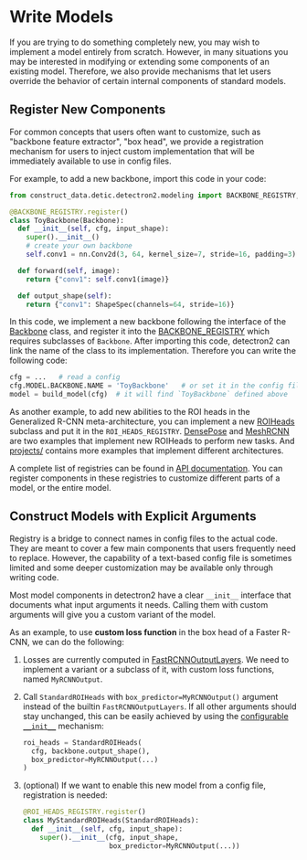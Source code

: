 # Write Models

If you are trying to do something completely new, you may wish to implement
a model entirely from scratch. However, in many situations you may
be interested in modifying or extending some components of an existing model.
Therefore, we also provide mechanisms that let users override the
behavior of certain internal components of standard models.


## Register New Components

For common concepts that users often want to customize, such as "backbone feature extractor", "box head",
we provide a registration mechanism for users to inject custom implementation that
will be immediately available to use in config files.

For example, to add a new backbone, import this code in your code:
```python
from construct_data.detic.detectron2.modeling import BACKBONE_REGISTRY, Backbone, ShapeSpec

@BACKBONE_REGISTRY.register()
class ToyBackbone(Backbone):
  def __init__(self, cfg, input_shape):
    super().__init__()
    # create your own backbone
    self.conv1 = nn.Conv2d(3, 64, kernel_size=7, stride=16, padding=3)

  def forward(self, image):
    return {"conv1": self.conv1(image)}

  def output_shape(self):
    return {"conv1": ShapeSpec(channels=64, stride=16)}
```

In this code, we implement a new backbone following the interface of the
[Backbone](../modules/modeling.html#detectron2.modeling.Backbone) class,
and register it into the [BACKBONE_REGISTRY](../modules/modeling.html#detectron2.modeling.BACKBONE_REGISTRY)
which requires subclasses of `Backbone`.
After importing this code, detectron2 can link the name of the class to its implementation. Therefore you can write the following code:

```python
cfg = ...   # read a config
cfg.MODEL.BACKBONE.NAME = 'ToyBackbone'   # or set it in the config file
model = build_model(cfg)  # it will find `ToyBackbone` defined above
```

As another example, to add new abilities to the ROI heads in the Generalized R-CNN meta-architecture,
you can implement a new
[ROIHeads](../modules/modeling.html#detectron2.modeling.ROIHeads) subclass and put it in the `ROI_HEADS_REGISTRY`.
[DensePose](../../projects/DensePose)
and [MeshRCNN](https://github.com/facebookresearch/meshrcnn)
are two examples that implement new ROIHeads to perform new tasks.
And [projects/](../../projects/)
contains more examples that implement different architectures.

A complete list of registries can be found in [API documentation](../modules/modeling.html#model-registries).
You can register components in these registries to customize different parts of a model, or the
entire model.

## Construct Models with Explicit Arguments

Registry is a bridge to connect names in config files to the actual code.
They are meant to cover a few main components that users frequently need to replace.
However, the capability of a text-based config file is sometimes limited and
some deeper customization may be available only through writing code.

Most model components in detectron2 have a clear `__init__` interface that documents
what input arguments it needs. Calling them with custom arguments will give you a custom variant
of the model.

As an example, to use __custom loss function__ in the box head of a Faster R-CNN, we can do the following:

1. Losses are currently computed in [FastRCNNOutputLayers](../modules/modeling.html#detectron2.modeling.FastRCNNOutputLayers).
   We need to implement a variant or a subclass of it, with custom loss functions, named  `MyRCNNOutput`.
2. Call `StandardROIHeads` with `box_predictor=MyRCNNOutput()` argument instead of the builtin `FastRCNNOutputLayers`.
   If all other arguments should stay unchanged, this can be easily achieved by using the [configurable `__init__`](../modules/config.html#detectron2.config.configurable) mechanism:

   ```python
   roi_heads = StandardROIHeads(
     cfg, backbone.output_shape(),
     box_predictor=MyRCNNOutput(...)
   )
   ```
3. (optional) If we want to enable this new model from a config file, registration is needed:
   ```python
   @ROI_HEADS_REGISTRY.register()
   class MyStandardROIHeads(StandardROIHeads):
     def __init__(self, cfg, input_shape):
       super().__init__(cfg, input_shape,
                        box_predictor=MyRCNNOutput(...))
   ```
